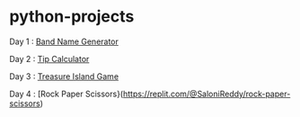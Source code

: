 # python-projects

Day 1 : [Band Name Generator](https://replit.com/@SaloniReddy/band-name-generator#band-name-generator.py)

Day 2 : [Tip Calculator]()

Day 3 : [Treasure Island Game](https://replit.com/@SaloniReddy/treasure-island-game#main.py)

Day 4 : [Rock Paper Scissors}(https://replit.com/@SaloniReddy/rock-paper-scissors)
